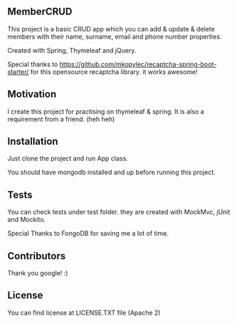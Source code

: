## MemberCRUD

This project is a basic CRUD app which you can add & update & delete members with their name, surname, email and phone number properties.

Created with Spring, Thymeleaf and jQuery. 

Special thanks to https://github.com/mkopylec/recaptcha-spring-boot-starter/ for this opensource recaptcha library. it works awesome!

## Motivation

I create this project for practising on thymeleaf & spring. It is also a requirement from a friend. (heh heh)

## Installation

Just clone the project and run App class.

You should have mongodb installed and up before running this project.

## Tests

You can check tests under test folder. they are created with MockMvc, jUnit and Mockito. 

Special Thanks to FongoDB for saving me a lot of time.

## Contributors

Thank you google! :) 

## License

You can find license at LICENSE.TXT file (Apache 2)
